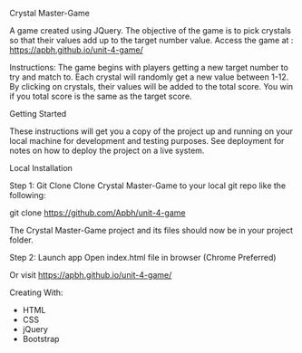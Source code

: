 Crystal Master-Game


A game created using JQuery. The objective of the game is to pick crystals so that their values add up to the target number value.
Access the game at : https://apbh.github.io/unit-4-game/

Instructions: The game begins with players getting a new target number to try and match to. Each crystal will randomly get a new value between 1-12. By clicking on crystals, their values will be added to the total score. You win if you total score is the same as the target score.

Getting Started

These instructions will get you a copy of the project up and running on your local machine for development and testing purposes. See deployment for notes on how to deploy the project on a live system.

Local Installation

Step 1: Git Clone
Clone Crystal Master-Game to your local git repo like the following:

git clone https://github.com/Apbh/unit-4-game

The Crystal Master-Game project and its files should now be in your project folder.

Step 2: Launch app
Open index.html file in browser (Chrome Preferred)

Or visit https://apbh.github.io/unit-4-game/

Creating With:

* HTML
* CSS
* jQuery
* Bootstrap
